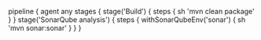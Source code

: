 pipeline {
	    agent any
	    stages {
	        stage('Build') { 
	             steps {
	                sh 'mvn clean package'
	        }
	        }
	        stage('SonarQube analysis') { 
	             steps {
	                withSonarQubeEnv('sonar') { 
	                sh 'mvn sonar:sonar'
	                }
	        }
	        }
